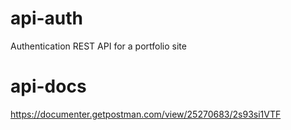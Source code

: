 # api-auth
Authentication REST API for a portfolio site


# api-docs
https://documenter.getpostman.com/view/25270683/2s93si1VTF